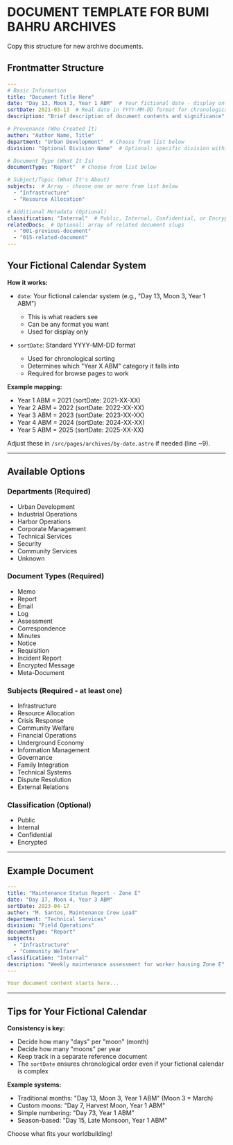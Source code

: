 # DOCUMENT TEMPLATE FOR BUMI BAHRU ARCHIVES

Copy this structure for new archive documents.

## Frontmatter Structure

```yaml
---
# Basic Information
title: "Document Title Here"
date: "Day 13, Moon 3, Year 1 ABM"  # Your fictional date - display only
sortDate: 2021-03-13  # Real date in YYYY-MM-DD format for chronological sorting
description: "Brief description of document contents and significance"

# Provenance (Who Created It)
author: "Author Name, Title"
department: "Urban Development"  # Choose from list below
division: "Optional Division Name"  # Optional: specific division within department

# Document Type (What It Is)
documentType: "Report"  # Choose from list below

# Subject/Topic (What It's About)
subjects:  # Array - choose one or more from list below
  - "Infrastructure"
  - "Resource Allocation"

# Additional Metadata (Optional)
classification: "Internal"  # Public, Internal, Confidential, or Encrypted
relatedDocs:  # Optional: array of related document slugs
  - "001-previous-document"
  - "015-related-document"
---
```

## Your Fictional Calendar System

**How it works:**
- `date`: Your fictional calendar system (e.g., "Day 13, Moon 3, Year 1 ABM")
  - This is what readers see
  - Can be any format you want
  - Used for display only

- `sortDate`: Standard YYYY-MM-DD format
  - Used for chronological sorting
  - Determines which "Year X ABM" category it falls into
  - Required for browse pages to work

**Example mapping:**
- Year 1 ABM = 2021 (sortDate: 2021-XX-XX)
- Year 2 ABM = 2022 (sortDate: 2022-XX-XX)
- Year 3 ABM = 2023 (sortDate: 2023-XX-XX)
- Year 4 ABM = 2024 (sortDate: 2024-XX-XX)
- Year 5 ABM = 2025 (sortDate: 2025-XX-XX)

Adjust these in `/src/pages/archives/by-date.astro` if needed (line ~9).

---

## Available Options

### Departments (Required)
- Urban Development
- Industrial Operations
- Harbor Operations
- Corporate Management
- Technical Services
- Security
- Community Services
- Unknown

### Document Types (Required)
- Memo
- Report
- Email
- Log
- Assessment
- Correspondence
- Minutes
- Notice
- Requisition
- Incident Report
- Encrypted Message
- Meta-Document

### Subjects (Required - at least one)
- Infrastructure
- Resource Allocation
- Crisis Response
- Community Welfare
- Financial Operations
- Underground Economy
- Information Management
- Governance
- Family Integration
- Technical Systems
- Dispute Resolution
- External Relations

### Classification (Optional)
- Public
- Internal
- Confidential
- Encrypted

---

## Example Document

```yaml
---
title: "Maintenance Status Report - Zone E"
date: "Day 17, Moon 4, Year 3 ABM"
sortDate: 2023-04-17
author: "M. Santos, Maintenance Crew Lead"
department: "Technical Services"
division: "Field Operations"
documentType: "Report"
subjects: 
  - "Infrastructure"
  - "Community Welfare"
classification: "Internal"
description: "Weekly maintenance assessment for worker housing Zone E"
---

Your document content starts here...
```

---

## Tips for Your Fictional Calendar

**Consistency is key:**
- Decide how many "days" per "moon" (month)
- Decide how many "moons" per year
- Keep track in a separate reference document
- The `sortDate` ensures chronological order even if your fictional calendar is complex

**Example systems:**
- Traditional months: "Day 13, Moon 3, Year 1 ABM" (Moon 3 = March)
- Custom moons: "Day 7, Harvest Moon, Year 1 ABM"
- Simple numbering: "Day 73, Year 1 ABM"
- Season-based: "Day 15, Late Monsoon, Year 1 ABM"

Choose what fits your worldbuilding!
